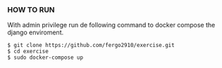 ### HOW TO RUN
With admin privilege run de following command to docker compose the django enviroment.
```
$ git clone https://github.com/fergo2910/exercise.git
$ cd exercise
$ sudo docker-compose up
```

